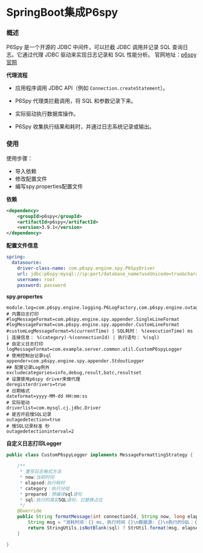 # SpringBoot集成P6spy

### 概述

P6Spy 是一个开源的 JDBC 中间件，可以拦截 JDBC 调用并记录 SQL 查询日志。它通过代理 JDBC 驱动来实现日志记录和 SQL 性能分析。
官网地址：[p6spy官网](https://p6spy.readthedocs.io/en/latest/install.html)

**代理流程**

- 应用程序调用 JDBC API（例如 `Connection.createStatement`）。

- P6Spy 代理类拦截调用，将 SQL 和参数记录下来。

- 实际驱动执行数据库操作。

- P6Spy 收集执行结果和耗时，并通过日志系统记录或输出。

### 使用

使用步骤：

- 导入依赖
- 修改配置文件
- 编写spy.properties配置文件

**依赖**

```xml
<dependency>
    <groupId>p6spy</groupId>
    <artifactId>p6spy</artifactId>
    <version>3.9.1</version>
</dependency>
```

**配置文件信息**

```yaml
spring:
  datasource:
    driver-class-name: com.p6spy.engine.spy.P6SpyDriver
    url: jdbc:p6spy:mysql://ip:port/database_name?useUnicode=true&characterEncoding=UTF-8&useSSL=false&useTimezone=true&serverTimezone=Asia/Shanghai&allowMultiQueries=true&autoReconnect=true&allowPublicKeyRetrieval=true
    username: root
    password: password
```

**spy.propertes**

```properties
module.log=com.p6spy.engine.logging.P6LogFactory,com.p6spy.engine.outage.P6OutageFactory
# 内置日志打印
#logMessageFormat=com.p6spy.engine.spy.appender.SingleLineFormat
#logMessageFormat=com.p6spy.engine.spy.appender.CustomLineFormat
#customLogMessageFormat=%(currentTime) | SQL耗时： %(executionTime) ms | 连接信息： %(category)-%(connectionId) | 执行语句： %(sql)
# 自定义日志打印
logMessageFormat=com.example.server.common.util.CustomP6spyLogger
# 使用控制台记录sql
appender=com.p6spy.engine.spy.appender.StdoutLogger
## 配置记录Log例外
excludecategories=info,debug,result,batc,resultset
# 设置使用p6spy driver来做代理
deregisterdrivers=true
# 日期格式
dateformat=yyyy-MM-dd HH:mm:ss
# 实际驱动
driverlist=com.mysql.cj.jdbc.Driver
# 是否开启慢SQL记录
outagedetection=true
# 慢SQL记录标准 秒
outagedetectioninterval=2
```

**自定义日志打印Logger**

```java
public class CustomP6spyLogger implements MessageFormattingStrategy {

    /**
     * 重写日志格式方法
     * now:当前时间
     * elapsed:执行耗时
     * category：执行分组
     * prepared：预编译sql语句
     * sql:执行的真实SQL语句，已替换占位
     */
    @Override
    public String formatMessage(int connectionId, String now, long elapsed, String category, String prepared, String sql, String url) {
        String msg = "消耗时间：{} ms, 执行时间 {}\n数据源: {}\n执行的SQL：{}\n";
        return StringUtils.isNotBlank(sql) ? StrUtil.format(msg, elapsed, now, url, sql.replaceAll("\\s+", " ")) : "";
    }

}
```

